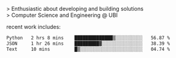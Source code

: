 
<!--<img width="1415" height="100" alt="blu" src="https://github.com/rdsilva01/rdsilva01/assets/101207588/deb060e5-d035-4f09-b511-e3f50605b207">-->

\> Enthusiastic about developing and building solutions <br>
\> Computer Science and Engineering @ UBI

<!-- <a href="https://www.rodrigosilva.live/">personal website</a> 🏁 -->

<!-- ![](https://komarev.com/ghpvc/?username=rdsilva01) -->

recent work includes:
<!--START_SECTION:waka-->

```txt
Python   2 hrs 8 mins    ██████████████▒░░░░░░░░░░   56.87 %
JSON     1 hr 26 mins    █████████▓░░░░░░░░░░░░░░░   38.39 %
Text     10 mins         █▒░░░░░░░░░░░░░░░░░░░░░░░   04.74 %
```

<!--END_SECTION:waka-->

